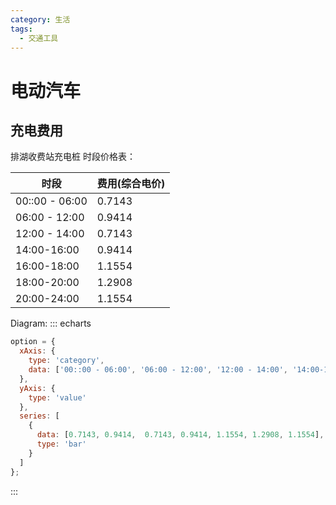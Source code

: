 ```yaml
---
category: 生活
tags:
  - 交通工具
---
```


# 电动汽车

## 充电费用
排湖收费站充电桩
时段价格表：

| 时段             | 费用(综合电价) |
| -------------- | -------- |
| 00::00 - 06:00 | 0.7143   |
| 06:00 - 12:00  | 0.9414   |
| 12:00 - 14:00  | 0.7143   |
| 14:00-16:00    | 0.9414   |
| 16:00-18:00    | 1.1554   |
| 18:00-20:00    | 1.2908   |
| 20:00-24:00    | 1.1554   |

Diagram:
::: echarts  
```js
option = {
  xAxis: {
    type: 'category',
    data: ['00::00 - 06:00', '06:00 - 12:00', '12:00 - 14:00', '14:00-16:00', '16:00-18:00', '18:00-20:00', '20:00-24:00']
  },
  yAxis: {
    type: 'value'
  },
  series: [
    {
      data: [0.7143, 0.9414,  0.7143, 0.9414, 1.1554, 1.2908, 1.1554],
      type: 'bar'
    }
  ]
};

```
:::

